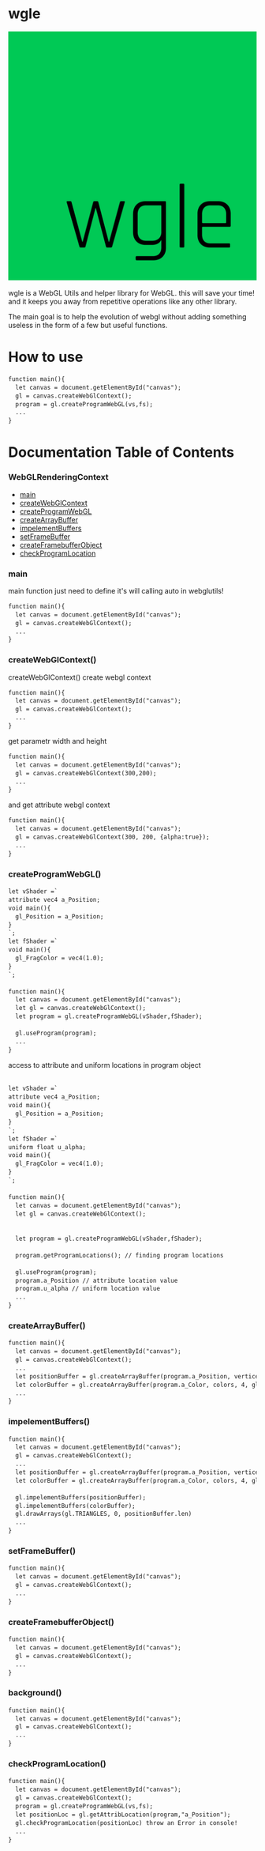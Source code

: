 # wgle

![alt text](./wgle.jpg)

wgle is a WebGL Utils and helper library for WebGL. this will save your time! <br> 
and it keeps you away from repetitive operations like any other library.

The main goal is to help the evolution of webgl without adding something useless in the form of a few but useful functions.


# How to use 


```html
function main(){
  let canvas = document.getElementById("canvas");
  gl = canvas.createWebGlContext();
  program = gl.createProgramWebGL(vs,fs);
  ...
}
```



# Documentation Table of Contents 
 

### WebGLRenderingContext <br>
- [main](#main)<br>
- [createWebGlContext](#createWebGlContext)<br>
- [createProgramWebGL](#createProgramWebGL)<br>
- [createArrayBuffer](#createArrayBuffer)<br>
- [impelementBuffers](#impelementBuffers)<br>
- [setFrameBuffer](#setFrameBuffer)<br>
- [createFramebufferObject](#createFramebufferObject)<br>
- [checkProgramLocation](#checkProgramLocation)<br>
 


### main

main function just need to define it's will calling auto in webglutils!
```html
function main(){
  let canvas = document.getElementById("canvas");
  gl = canvas.createWebGlContext();
  ...
}
```

### createWebGlContext()

createWebGlContext() create webgl context 

```html
function main(){
  let canvas = document.getElementById("canvas");
  gl = canvas.createWebGlContext();
  ...
}
```

get parametr width and height 
```html
function main(){
  let canvas = document.getElementById("canvas");
  gl = canvas.createWebGlContext(300,200);
  ...
}
```

and get attribute webgl context 
```html
function main(){
  let canvas = document.getElementById("canvas");
  gl = canvas.createWebGlContext(300, 200, {alpha:true});
  ...
}
```

### createProgramWebGL()


```html
let vShader =`
attribute vec4 a_Position;
void main(){
  gl_Position = a_Position;
}
`;
let fShader =`
void main(){
  gl_FragColor = vec4(1.0);
}
`;

function main(){
  let canvas = document.getElementById("canvas");
  let gl = canvas.createWebGlContext();
  let program = gl.createProgramWebGL(vShader,fShader);

  gl.useProgram(program);
  ...
}
```
access to attribute and uniform locations in program object
```html

let vShader =`
attribute vec4 a_Position;
void main(){
  gl_Position = a_Position;
}
`;
let fShader =`
uniform float u_alpha;
void main(){
  gl_FragColor = vec4(1.0);
}
`;

function main(){
  let canvas = document.getElementById("canvas");
  let gl = canvas.createWebGlContext();


  let program = gl.createProgramWebGL(vShader,fShader);

  program.getProgramLocations(); // finding program locations
 
  gl.useProgram(program);
  program.a_Position // attribute location value
  program.u_alpha // uniform location value
  ...
}
```
### createArrayBuffer()
```html
function main(){
  let canvas = document.getElementById("canvas");
  gl = canvas.createWebGlContext();
  ...
  let positionBuffer = gl.createArrayBuffer(program.a_Position, vertices, 4, gl.FLOAT);
  let colorBuffer = gl.createArrayBuffer(program.a_Color, colors, 4, gl.FLOAT);
  ...
}
```

### impelementBuffers()

```html
function main(){
  let canvas = document.getElementById("canvas");
  gl = canvas.createWebGlContext();
  ...
  let positionBuffer = gl.createArrayBuffer(program.a_Position, vertices, 4, gl.FLOAT);
  let colorBuffer = gl.createArrayBuffer(program.a_Color, colors, 4, gl.FLOAT);

  gl.impelementBuffers(positionBuffer);
  gl.impelementBuffers(colorBuffer);
  gl.drawArrays(gl.TRIANGLES, 0, positionBuffer.len)
  ...
}
```
### setFrameBuffer()

```html
function main(){
  let canvas = document.getElementById("canvas");
  gl = canvas.createWebGlContext();
  ...
}
```

### createFramebufferObject()

```html
function main(){
  let canvas = document.getElementById("canvas");
  gl = canvas.createWebGlContext();
  ...
}
```

### background()

```html
function main(){
  let canvas = document.getElementById("canvas");
  gl = canvas.createWebGlContext();
  ...
}
```

### checkProgramLocation()

```html
function main(){
  let canvas = document.getElementById("canvas");
  gl = canvas.createWebGlContext();
  program = gl.createProgramWebGL(vs,fs);
  let positionLoc = gl.getAttribLocation(program,"a_Position");
  gl.checkProgramLocation(positionLoc) throw an Error in console! 
  ...
}
```

